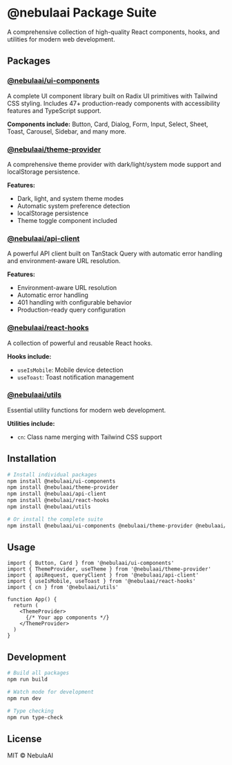 # @nebulaai Package Suite

A comprehensive collection of high-quality React components, hooks, and utilities for modern web development.

## Packages

### [@nebulaai/ui-components](./ui-components)
A complete UI component library built on Radix UI primitives with Tailwind CSS styling. Includes 47+ production-ready components with accessibility features and TypeScript support.

**Components include:** Button, Card, Dialog, Form, Input, Select, Sheet, Toast, Carousel, Sidebar, and many more.

### [@nebulaai/theme-provider](./theme-provider)
A comprehensive theme provider with dark/light/system mode support and localStorage persistence.

**Features:**
- Dark, light, and system theme modes
- Automatic system preference detection
- localStorage persistence
- Theme toggle component included

### [@nebulaai/api-client](./api-client)
A powerful API client built on TanStack Query with automatic error handling and environment-aware URL resolution.

**Features:**
- Environment-aware URL resolution
- Automatic error handling
- 401 handling with configurable behavior
- Production-ready query configuration

### [@nebulaai/react-hooks](./react-hooks)
A collection of powerful and reusable React hooks.

**Hooks include:**
- `useIsMobile`: Mobile device detection
- `useToast`: Toast notification management

### [@nebulaai/utils](./utils)
Essential utility functions for modern web development.

**Utilities include:**
- `cn`: Class name merging with Tailwind CSS support

## Installation

```bash
# Install individual packages
npm install @nebulaai/ui-components
npm install @nebulaai/theme-provider
npm install @nebulaai/api-client
npm install @nebulaai/react-hooks
npm install @nebulaai/utils

# Or install the complete suite
npm install @nebulaai/ui-components @nebulaai/theme-provider @nebulaai/api-client @nebulaai/react-hooks @nebulaai/utils
```

## Usage

```tsx
import { Button, Card } from '@nebulaai/ui-components'
import { ThemeProvider, useTheme } from '@nebulaai/theme-provider'
import { apiRequest, queryClient } from '@nebulaai/api-client'
import { useIsMobile, useToast } from '@nebulaai/react-hooks'
import { cn } from '@nebulaai/utils'

function App() {
  return (
    <ThemeProvider>
      {/* Your app components */}
    </ThemeProvider>
  )
}
```

## Development

```bash
# Build all packages
npm run build

# Watch mode for development
npm run dev

# Type checking
npm run type-check
```

## License

MIT © NebulaAI